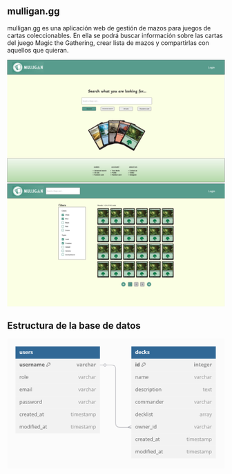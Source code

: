 ## mulligan.gg

mulligan.gg es una aplicación web de gestión de mazos para juegos de cartas coleccionables. En ella se podrá buscar información sobre las cartas del juego Magic the Gathering, crear lista de mazos y compartirlas con aquellos que quieran.

<img src="readme_img/mockup.png" alt="UI mockup">

<img src="readme_img/searchResult.png" alt="search result mockup">


## Estructura de la base de datos

<img src="readme_img/database.png" alt="database structure">
